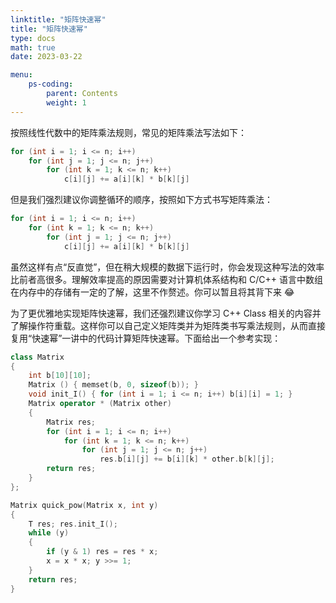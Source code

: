 ```yaml
---
linktitle: "矩阵快速幂"
title: "矩阵快速幂"
type: docs
math: true
date: 2023-03-22

menu:
    ps-coding:
        parent: Contents
        weight: 1
---
```


按照线性代数中的矩阵乘法规则，常见的矩阵乘法写法如下：

```c++
for (int i = 1; i <= n; i++)
    for (int j = 1; j <= n; j++)
        for (int k = 1; k <= n; k++)
            c[i][j] += a[i][k] * b[k][j]
```

但是我们强烈建议你调整循环的顺序，按照如下方式书写矩阵乘法：

```c++
for (int i = 1; i <= n; i++)
    for (int k = 1; k <= n; k++)
        for (int j = 1; j <= n; j++)
            c[i][j] += a[i][k] * b[k][j]
```

虽然这样有点“反直觉”，但在稍大规模的数据下运行时，你会发现这种写法的效率比前者高很多。理解效率提高的原因需要对计算机体系结构和 C/C++ 语言中数组在内存中的存储有一定的了解，这里不作赘述。你可以暂且将其背下来 😂

为了更优雅地实现矩阵快速幂，我们还强烈建议你学习 C++ Class 相关的内容并了解操作符重载。这样你可以自己定义矩阵类并为矩阵类书写乘法规则，从而直接复用“快速幂”一讲中的代码计算矩阵快速幂。下面给出一个参考实现：

```c++
class Matrix
{
    int b[10][10];
    Matrix () { memset(b, 0, sizeof(b)); }
    void init_I() { for (int i = 1; i <= n; i++) b[i][i] = 1; }
    Matrix operator * (Matrix other)
    {
        Matrix res;
        for (int i = 1; i <= n; i++)
            for (int k = 1; k <= n; k++)
                for (int j = 1; j <= n; j++)
                    res.b[i][j] += b[i][k] * other.b[k][j];
        return res;
    }
};

Matrix quick_pow(Matrix x, int y)
{
    T res; res.init_I();
    while (y)
    {
        if (y & 1) res = res * x;
        x = x * x; y >>= 1;
    }
    return res;
}
```